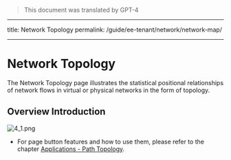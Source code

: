 > This document was translated by GPT-4

---

title: Network Topology
permalink: /guide/ee-tenant/network/network-map/

---

# Network Topology

The Network Topology page illustrates the statistical positional relationships of network flows in virtual or physical networks in the form of topology.

## Overview Introduction

![4_1.png](https://yunshan-guangzhou.oss-cn-beijing.aliyuncs.com/pub/pic/20230920650ac4d081034.png)

- For page button features and how to use them, please refer to the chapter [Applications - Path Topology](../application/path-topology/).
